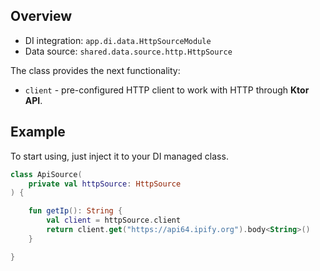 ## Overview

- DI integration: `app.di.data.HttpSourceModule`
- Data source: `shared.data.source.http.HttpSource`

The class provides the next functionality:

- `client` - pre-configured HTTP client to work with HTTP through **Ktor API**.

## Example

To start using, just inject it to your DI managed class.

```kotlin
class ApiSource(
    private val httpSource: HttpSource
) {

    fun getIp(): String {
        val client = httpSource.client
        return client.get("https://api64.ipify.org").body<String>()
    }

}
```

